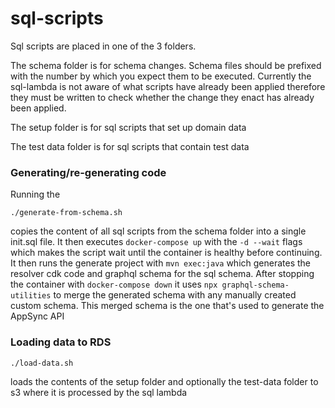 # sql-scripts
Sql scripts are placed in one of the 3 folders. 

The schema folder is for schema changes. Schema files should be prefixed
with the number by which you expect them to be executed. Currently the sql-lambda is not aware of what scripts have
already been applied therefore they must be written to check whether the change they enact has already been applied.

The setup folder is for sql scripts that set up domain data

The test data folder is for sql scripts that contain test data

### Generating/re-generating code
Running the
```shell
./generate-from-schema.sh
```
copies the content of all sql scripts from the schema folder into a single init.sql file. It then executes 
`docker-compose up` with the `-d --wait` flags which makes the script wait until the container is healthy
before continuing. It then runs the generate project with `mvn exec:java` which generates the resolver cdk code
and graphql schema for the sql schema. After stopping the container with `docker-compose down` it uses
`npx graphql-schema-utilities` to merge the generated schema with any manually created custom schema. This merged
schema is the one that's used to generate the AppSync API

### Loading data to RDS
```shell
./load-data.sh
``` 
loads the contents of the setup folder and optionally the test-data folder to s3 where it is processed by the sql lambda
